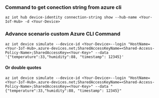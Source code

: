 ### Command to get conection string from azure cli
```
az iot hub device-identity connection-string show --hub-name <Your-IoT-Hub> -d <Your-Device>
```


### Advance scenario custom Azure CLI Command
```
az iot device simulate --device-id <Your-Device>--login "HostName=<Your-IoT-Hub>.azure-devices.net;SharedAccessKeyName=<Shared-Access-Policy-Name>;SharedAccessKey=<Your-Key>" --data '{"temperature":33,"humidity":88, "timestamp": 12345}'
```

#### Or double quotes
```
az iot device simulate --device-id <Your-Device>--login "HostName=<Your-IoT-Hub>.azure-devices.net;SharedAccessKeyName=<Shared-Access-Policy-Name>;SharedAccessKey=<Your-Key>" --data "{"temperature":33,"humidity":88, "timestamp": 12345}"
```

